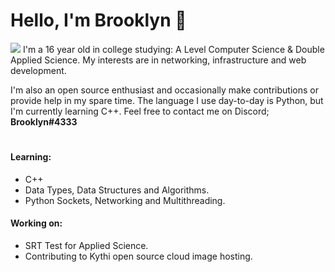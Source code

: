 # Hello, I'm Brooklyn :wave:
 <img class="img" src="https://www.codewars.com/users/bbrooklyn/badges/small" />
I'm a 16 year old in college studying: A Level Computer Science & Double Applied Science. My interests are in networking, infrastructure and web development.


I'm also an open source enthusiast and occasionally make contributions or provide help in my spare time. The language I use day-to-day is Python, but I'm currently learning C++. Feel free to contact me on Discord; **Brooklyn#4333**
#
#### Learning: 
* C++
* Data Types, Data Structures and Algorithms.
* Python Sockets, Networking and Multithreading.

#### Working on:
* SRT Test for Applied Science.
* Contributing to Kythi open source cloud image hosting.

